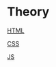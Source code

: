 # Theory

<a href = "/HTML/"><p3>HTML</p3></a>

<a href = "/CSS/"><p3>CSS</p3></a>

<a href = "/JS/"><p3>JS</p3></a>
